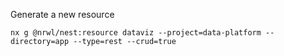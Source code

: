 Generate a new resource
```
nx g @nrwl/nest:resource dataviz --project=data-platform --directory=app --type=rest --crud=true
```
